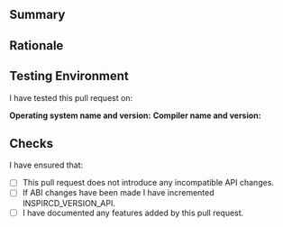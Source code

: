 <!--
Please fill in the template below. Pull requests that do not use this
template will be closed without warning.
-->

## Summary

<!--
Briefly describe what this pull request changes.
-->

## Rationale

<!--
Describe why you have made this change.
-->

## Testing Environment

<!--
Describe the environment in which you have tested this change:
-->

I have tested this pull request on:

**Operating system name and version:** <!-- e.g. Linux 3.11 -->
**Compiler name and version:** <!-- e.g. GCC 4.2.0 -->

## Checks

<!--
Tick the boxes for the checks you have made.
-->

I have ensured that:

  - [ ] This pull request does not introduce any incompatible API changes.
  - [ ] If ABI changes have been made I have incremented INSPIRCD_VERSION_API.
  - [ ] I have documented any features added by this pull request.
